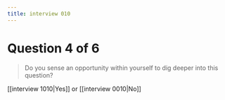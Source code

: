 ```yaml
---
title: interview 010
---
```

# Question 4 of 6
> Do you sense an opportunity within yourself to dig deeper into this question?

[[interview 1010|Yes]] or [[interview 0010|No]] 